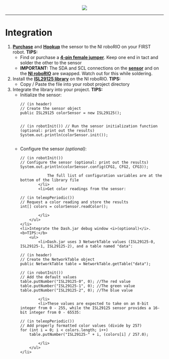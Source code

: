 <div align="center"><img src="http://i.imgur.com/kMnwB2H.png"/></div>
<hr>

<h1>Integration</h1>
<ol type="1">
    <li><b><a href="https://www.sparkfun.com/products/12829">Purchase</a></b> and <b><a href="https://learn.sparkfun.com/tutorials/isl29125-rgb-light-sensor-hookup-guide">Hookup</a></b> the sensor to the NI roboRIO on your FIRST robot. <b>TIPS:</b>
        <ul>
            <li>Find or purchase a <b><a href="http://i.imgur.com/vP1dlOZ.jpg">4-pin female jumper</a></b>. Keep one end in tact and solder the other to the sensor</li>
            <li><b>IMPORTANT:</b> The SDA and SCL connections on the <b><a href="http://i.imgur.com/vjzoYtm.png">sensor</a></b> and on the <b><a href="http://i.imgur.com/DSNJLGU.png">NI roboRIO</a></b> are swapped. Watch out for this while soldering.</li>
        </ul>
    </li>
    <li>Install the <b><a href="https://github.com/frc4976/ISL29125_Breakout/blob/master/src/ca/_4976/color/ISL29125.java">ISL29125 library</a></b> on the NI roboRIO. <b>TIPS:</b>
        <ul>
            <li>Copy / Paste the file into your robot project directory</li>
        </ul>
    </li>
    <li>Integrate the library into your project. <b>TIPS:</b>
        <ul>
            <li>Initialize the sensor:
<pre><code>// (in header)
// Create the sensor object
public ISL29125 colorSensor = new ISL29125();

// (in robotInit())
// Run the sensor initialization function (optional: print out the results)
System.out.println(colorSensor.init());</code></pre>
            </li>
            <li>Configure the sensor <i>(optional)</i>:
<pre><code>// (in robotInit())
// Configure the sensor (optional: print out the results)
System.out.println(colorSensor.config(CFG1, CFG2, CFG3));</code></pre>
                The full list of configuration variables are at the bottom of the library file
            </li>
            <li>Get color readings from the sensor:
<pre><code>// (in teleopPeriodic())
// Request a color reading and store the results
int[] colors = colorSensor.readColor();</code></pre>
            </li>
        </ul>
    </li>
    <li>Integrate the Dash.jar debug window <i>(optional)</i>. <b>TIPS:</b>
        <ul>
            <li>Dash.jar uses 3 NetworkTable values (ISL29125-0, ISL29125-1, ISL29125-2), and a table named "data":
<pre><code>// (in header)
// Create the NetworkTable object
public NetworkTable table = NetworkTable.getTable("data");

// (in robotInit())
// Add the default values
table.putNumber("ISL29125-0", 0); //The red value
table.putNumber("ISL29125-1", 0); //The green value
table.putNumber("ISL29125-2", 0); //The blue value</code></pre>
            </li>
            <li>These values are expected to take on an 8-bit integer from 0 - 255, while the ISL29125 sensor provides a 16-bit integer from 0 - 65535:
<pre><code>// (in teleopPeriodic())
// Add properly formatted color values (divide by 257)
for (int i = 0; i < colors.length; i++)
    table.putNumber("ISL29125-" + i, (colors[i] / 257.0);</code></pre>
            </li>
        </ul>
    </li>
</ol>